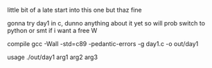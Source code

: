 little bit of a late start into this one but thaz fine

gonna try day1 in c, dunno anything about it yet so will prob switch to python or smt if i want a free W

compile
gcc -Wall -std=c89 -pedantic-errors -g day1.c -o out/day1

usage ./out/day1 arg1 arg2 arg3
